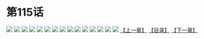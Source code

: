 # 第115话
![](https://s1.baozimh.com/scomic/yuekanshaonuyeqijun-chunquan/0/114-10jl/1.jpg)
![](https://s1.baozimh.com/scomic/yuekanshaonuyeqijun-chunquan/0/114-10jl/2.jpg)
![](https://s1.baozimh.com/scomic/yuekanshaonuyeqijun-chunquan/0/114-10jl/3.jpg)
![](https://s1.baozimh.com/scomic/yuekanshaonuyeqijun-chunquan/0/114-10jl/4.jpg)
![](https://s1.baozimh.com/scomic/yuekanshaonuyeqijun-chunquan/0/114-10jl/5.jpg)
![](https://s1.baozimh.com/scomic/yuekanshaonuyeqijun-chunquan/0/114-10jl/6.jpg)
![](https://s1.baozimh.com/scomic/yuekanshaonuyeqijun-chunquan/0/114-10jl/7.jpg)
![](https://s1.baozimh.com/scomic/yuekanshaonuyeqijun-chunquan/0/114-10jl/8.jpg)
![](https://s1.baozimh.com/scomic/yuekanshaonuyeqijun-chunquan/0/114-10jl/9.jpg)
![](https://s1.baozimh.com/scomic/yuekanshaonuyeqijun-chunquan/0/114-10jl/10.jpg)
![](https://s1.baozimh.com/scomic/yuekanshaonuyeqijun-chunquan/0/114-10jl/11.jpg)
![](https://s1.baozimh.com/scomic/yuekanshaonuyeqijun-chunquan/0/114-10jl/12.jpg)
![](https://s1.baozimh.com/scomic/yuekanshaonuyeqijun-chunquan/0/114-10jl/13.jpg)
![](https://s1.baozimh.com/scomic/yuekanshaonuyeqijun-chunquan/0/114-10jl/14.jpg)
![](https://s1.baozimh.com/scomic/yuekanshaonuyeqijun-chunquan/0/114-10jl/15.jpg)
[【上一章】](./114.md)
[【目录】](./README.md)
[【下一章】](./116.md)
